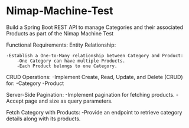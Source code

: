 # Nimap-Machine-Test
Build a Spring Boot REST API to manage Categories and their associated Products as part of the Nimap Machine Test

Functional Requirements:
  Entity Relationship:

    -Establish a One-to-Many relationship between Category and Product:
        -One Category can have multiple Products.
        -Each Product belongs to one Category.

  CRUD Operations:
    -Implement Create, Read, Update, and Delete (CRUD) for:
      -Category
      -Product
      
  Server-Side Pagination:
    -Implement pagination for fetching products.
    -Accept page and size as query parameters.

  Fetch Category with Products:
    -Provide an endpoint to retrieve category details along with its products.

